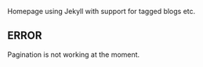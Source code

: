 Homepage using Jekyll with support for tagged blogs etc.

## ERROR

Pagination is not working at the moment.